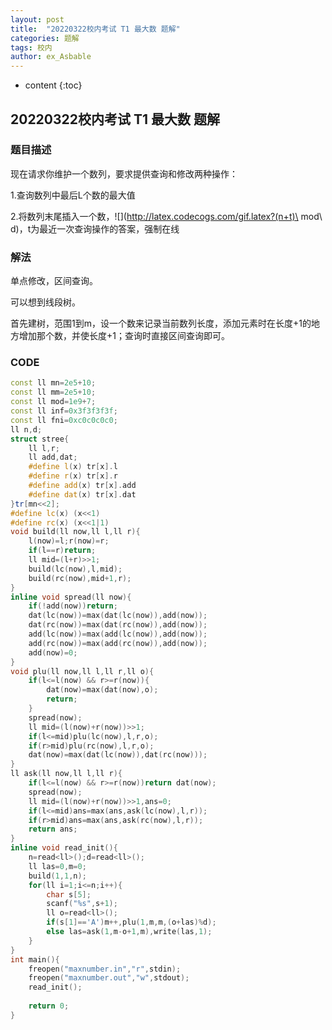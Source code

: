 ```yaml
---
layout: post
title:  "20220322校内考试 T1 最大数 题解"
categories: 题解
tags: 校内
author: ex_Asbable
---
```


* content
{:toc}

## 20220322校内考试 T1 最大数 题解

### 题目描述

现在请求你维护一个数列，要求提供查询和修改两种操作：

1.查询数列中最后L个数的最大值

2.将数列末尾插入一个数，![](http://latex.codecogs.com/gif.latex?(n+t)\ mod\ d)，t为最近一次查询操作的答案，强制在线

### 解法

单点修改，区间查询。

可以想到线段树。

首先建树，范围1到m，设一个数来记录当前数列长度，添加元素时在长度+1的地方增加那个数，并使长度+1；查询时直接区间查询即可。

### CODE

```cpp
const ll mn=2e5+10;
const ll mm=2e5+10;
const ll mod=1e9+7;
const ll inf=0x3f3f3f3f;
const ll fni=0xc0c0c0c0;
ll n,d;
struct stree{
    ll l,r;
    ll add,dat;
    #define l(x) tr[x].l
    #define r(x) tr[x].r
    #define add(x) tr[x].add
    #define dat(x) tr[x].dat
}tr[mn<<2];
#define lc(x) (x<<1)
#define rc(x) (x<<1|1)
void build(ll now,ll l,ll r){
    l(now)=l;r(now)=r;
    if(l==r)return;
    ll mid=(l+r)>>1;
    build(lc(now),l,mid);
    build(rc(now),mid+1,r);
}
inline void spread(ll now){
    if(!add(now))return;
    dat(lc(now))=max(dat(lc(now)),add(now));
    dat(rc(now))=max(dat(rc(now)),add(now));
    add(lc(now))=max(add(lc(now)),add(now));
    add(rc(now))=max(add(rc(now)),add(now));
    add(now)=0;
}
void plu(ll now,ll l,ll r,ll o){
    if(l<=l(now) && r>=r(now)){
        dat(now)=max(dat(now),o);
        return;
    }
    spread(now);
    ll mid=(l(now)+r(now))>>1;
    if(l<=mid)plu(lc(now),l,r,o);
    if(r>mid)plu(rc(now),l,r,o);
    dat(now)=max(dat(lc(now)),dat(rc(now)));
}
ll ask(ll now,ll l,ll r){
    if(l<=l(now) && r>=r(now))return dat(now);
    spread(now);
    ll mid=(l(now)+r(now))>>1,ans=0;
    if(l<=mid)ans=max(ans,ask(lc(now),l,r));
    if(r>mid)ans=max(ans,ask(rc(now),l,r));
    return ans;
}
inline void read_init(){
    n=read<ll>();d=read<ll>();
    ll las=0,m=0;
    build(1,1,n);
    for(ll i=1;i<=n;i++){
        char s[5];
        scanf("%s",s+1);
        ll o=read<ll>();
        if(s[1]=='A')m++,plu(1,m,m,(o+las)%d);
        else las=ask(1,m-o+1,m),write(las,1);
    }
}
int main(){
    freopen("maxnumber.in","r",stdin);
    freopen("maxnumber.out","w",stdout);
    read_init();
    
    return 0;
}
```

